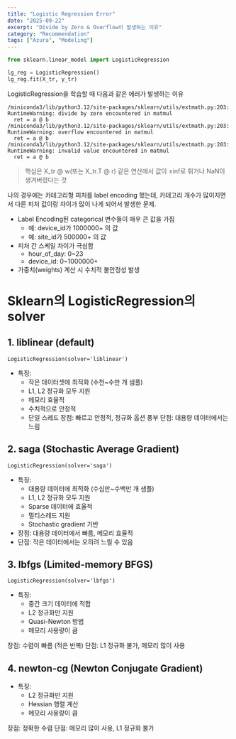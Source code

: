 ```yaml
---
title: "Logistic Regression Error"
date: "2025-09-22"
excerpt: "Divide by Zero & Overflow이 발생하는 이유"
category: "Recommendation"
tags: ["Azura", "Modeling"]
---
```


```python
from sklearn.linear_model import LogisticRegression

lg_reg = LogisticRegression()
lg_reg.fit(X_tr, y_tr)
```

LogisticRegression을 학습할 때 다음과 같은 에러가 발생하는 이유

```
/miniconda3/lib/python3.12/site-packages/sklearn/utils/extmath.py:203: RuntimeWarning: divide by zero encountered in matmul
  ret = a @ b
/miniconda3/lib/python3.12/site-packages/sklearn/utils/extmath.py:203: RuntimeWarning: overflow encountered in matmul
  ret = a @ b
/miniconda3/lib/python3.12/site-packages/sklearn/utils/extmath.py:203: RuntimeWarning: invalid value encountered in matmul
  ret = a @ b
```

> 핵심은 X_tr @ w(또는 X_tr.T @ r) 같은 연산에서 값이 ±inf로 튀거나 NaN이 생겨버렸다는 것

나의 경우에는 카테고리형 피처를 label encoding 했는데, 카테고리 개수가 많이지면서 다른 피처 값이랑 차이가 많이 나게 되어서 발생한 문제.

- Label Encoding된 categorical 변수들이 매우 큰 값을 가짐
    - 예: device_id가 1000000+ 의 값
    - 예: site_id가 500000+ 의 값
- 피처 간 스케일 차이가 극심함
    - hour_of_day: 0~23
    - device_id: 0~1000000+
- 가중치(weights) 계산 시 수치적 불안정성 발생

# Sklearn의 LogisticRegression의 solver

## 1. liblinear (default)

```
LogisticRegression(solver='liblinear')
```

- 특징:
    - 작은 데이터셋에 최적화 (수천~수만 개 샘플)
    - L1, L2 정규화 모두 지원
    - 메모리 효율적
    - 수치적으로 안정적
    - 단일 스레드
장점: 빠르고 안정적, 정규화 옵션 풍부
단점: 대용량 데이터에서는 느림

## 2. saga (Stochastic Average Gradient)

```
LogisticRegression(solver='saga')
```

- 특징:
    - 대용량 데이터에 최적화 (수십만~수백만 개 샘플)
    - L1, L2 정규화 모두 지원
    - Sparse 데이터에 효율적
    - 멀티스레드 지원
    - Stochastic gradient 기반
- 장점: 대용량 데이터에서 빠름, 메모리 효율적
- 단점: 작은 데이터에서는 오히려 느릴 수 있음

## 3. lbfgs (Limited-memory BFGS)

```
LogisticRegression(solver='lbfgs')
```

- 특징:
    - 중간 크기 데이터에 적합
    - L2 정규화만 지원
    - Quasi-Newton 방법
    - 메모리 사용량이 큼

장점: 수렴이 빠름 (적은 반복)
단점: L1 정규화 불가, 메모리 많이 사용

## 4. newton-cg (Newton Conjugate Gradient)

- 특징:
    - L2 정규화만 지원
    - Hessian 행렬 계산
    - 메모리 사용량이 큼

장점: 정확한 수렴
단점: 메모리 많이 사용, L1 정규화 불가